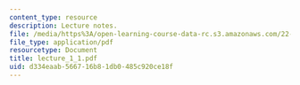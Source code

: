 ```yaml
---
content_type: resource
description: Lecture notes.
file: /media/https%3A/open-learning-course-data-rc.s3.amazonaws.com/22-68j-superconducting-magnets-spring-2003/d334eaab566716b81db0485c920ce18f_lecture_1_1.pdf
file_type: application/pdf
resourcetype: Document
title: lecture_1_1.pdf
uid: d334eaab-5667-16b8-1db0-485c920ce18f
---
```

